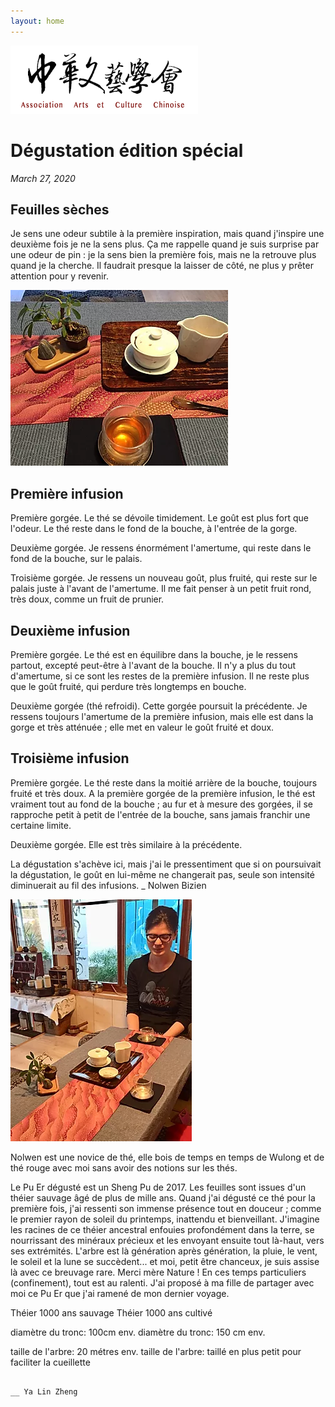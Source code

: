 ```yaml
---
layout: home
---
```


![logo de l'école](/assets/image/logo-zheng-xin-tang.webp)

# Dégustation édition spécial
_March 27, 2020_

## Feuilles sèches

Je sens une odeur subtile à la première inspiration, mais quand j'inspire une deuxième fois je ne la sens plus. Ça me rappelle quand je suis surprise par une odeur de pin : je la sens bien la première fois, mais ne la retrouve plus quand je la cherche. Il faudrait presque la laisser de côté, ne plus y prêter attention pour y revenir.

 ![table de dégustation](ya-lin.webp)

## Première infusion

Première gorgée. Le thé se dévoile timidement. Le goût est plus fort que l'odeur. Le thé reste dans le fond de la bouche, à l'entrée de la gorge.

Deuxième gorgée. Je ressens énormément l'amertume, qui reste dans le fond de la bouche, sur le palais.

Troisième gorgée. Je ressens un nouveau goût, plus fruité, qui reste sur le palais juste à l'avant de l'amertume. Il me fait penser à un petit fruit rond, très doux, comme un fruit de prunier. 

## Deuxième infusion

Première gorgée. Le thé est en équilibre dans la bouche, je le ressens partout, excepté peut-être à l'avant de la bouche. Il n'y a plus du tout d'amertume, si ce sont les restes de la première infusion. Il ne reste plus que le goût fruité, qui perdure très longtemps en bouche.

Deuxième gorgée (thé refroidi). Cette gorgée poursuit la précédente. Je ressens toujours l'amertume de la première infusion, mais elle est dans la gorge et très atténuée ; elle met en valeur le goût fruité et doux. 

## Troisième infusion

Première gorgée. Le thé reste dans la moitié arrière de la bouche, toujours fruité et très doux. A la première gorgée de la première infusion, le thé est vraiment tout au fond de la bouche ; au fur et à mesure des gorgées, il se rapproche petit à petit de l'entrée de la bouche, sans jamais franchir une certaine limite.

Deuxième gorgée. Elle est très similaire à la précédente.

La dégustation s'achève ici, mais j'ai le pressentiment que si on poursuivait la dégustation, le goût en lui-même ne changerait pas, seule son intensité diminuerait au fil des infusions.   _ Nolwen Bizien

![degustation](degustation.webp)
 

Nolwen est une novice de thé, elle bois de temps en temps de Wulong et de thé rouge avec moi sans avoir des notions sur les thés.

 

 

 

Le Pu Er dégusté est un Sheng Pu de 2017. Les feuilles sont issues d'un théier sauvage âgé de plus de mille ans. Quand j'ai dégusté ce thé pour la première fois, j'ai ressenti son immense présence tout en douceur ; comme le premier rayon de soleil du printemps, inattendu et bienveillant. J'imagine les racines de ce théier ancestral enfouies profondément dans la terre, se nourrissant des minéraux précieux et les envoyant ensuite tout là-haut, vers ses extrémités. L'arbre est là génération après génération, la pluie, le vent, le soleil et la lune se succèdent... et moi, petit être chanceux, je suis assise là avec ce breuvage rare. Merci mère Nature !
En ces temps particuliers (confinement), tout est au ralenti. J'ai proposé à ma fille de partager avec moi ce Pu Er que j'ai ramené de mon dernier voyage.                                                                                     

Théier 1000 ans sauvage                                    Théier 1000 ans cultivé

   diamètre du tronc: 100cm env.                            diamètre du tronc: 150 cm env.

   taille de l'arbre: 20 métres env.                            taille de l'arbre: taillé en plus petit pour faciliter la cueillette

                                                                                                                                                        

                                                                                                                                                                 __ Ya Lin Zheng
